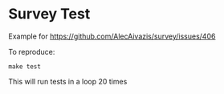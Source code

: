 # Survey Test

Example for https://github.com/AlecAivazis/survey/issues/406

To reproduce:

```
make test
```

This will run tests in a loop 20 times